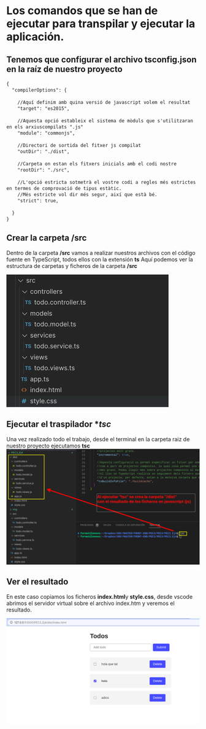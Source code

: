 # Los comandos que se han de ejecutar para transpilar y ejecutar la aplicación.
## Tenemos que configurar el archivo **tsconfig.json** en la raíz de nuestro proyecto
~~~
{
  "compilerOptions": {

    //Aquí definim amb quina versió de javascript volem el resultat
    "target": "es2015", 

    //Aquesta opció estableix el sistema de mòduls que s'utilitzaran en els arxiuscompilats ".js"
    "module": "commonjs",
    
    //Directori de sortida del fitxer js compilat
    "outDir": "./dist",

    //Carpeta on estan els fitxers inicials amb el codi nostre
    "rootDir": "./src",

    //L'opció estricta sotmetrà el vostre codi a regles més estrictes en termes de comprovació de tipus estàtic. 
    //Més estricte vol dir més segur, així que està bé.
    "strict": true,
    
  }
}
~~~
## Crear la carpeta **/src**
Dentro de la carpeta **/src** vamos a realizar nuestros archivos con el código fuente en TypeScript, todos ellos con la extensión **ts**
Aquí podemos ver la estructura de carpetas y ficheros de la carpeta **/src**

![Estructura carpeta /src](img/carpeta_src.png)

## Ejecutar el traspilador **tsc*
Una vez realizado todo el trabajo, desde el terminal en la carpeta raiz de nuestro proyecto ejecutamos **tsc**
![tsc](img/tsc.png)

## Ver el resultado
En este caso copiamos los ficheros **index.html**y **style.css**, desde vscode abrimos el servidor virtual sobre el archivo index.htm y veremos el resultado.

![resultat](img/resultat.png)
